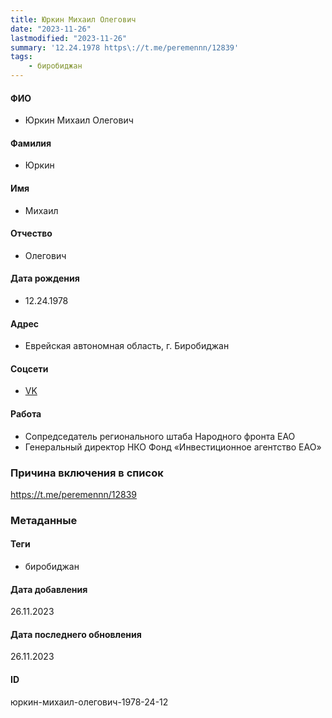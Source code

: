```yaml
---
title: Юркин Михаил Олегович
date: "2023-11-26"
lastmodified: "2023-11-26"
summary: '12.24.1978 https\://t.me/peremennn/12839'
tags: 
    - биробиджан
---
```

<!--# pp2-->
<!--## Фигурант-->
<!--### Личные данные-->
#### ФИО
- Юркин Михаил Олегович
#### Фамилия
- Юркин
#### Имя
- Михаил
#### Отчество
- Олегович
#### Дата рождения
- 12.24.1978
#### Адрес
- Еврейская автономная область, г. Биробиджан
#### Соцсети
- [VK](https://vk.com/id569802072)
#### Работа
- Сопредседатель регионального штаба Народного фронта ЕАО
- Генеральный директор НКО Фонд «Инвестиционное агентство ЕАО»
### Причина включения в список
https://t.me/peremennn/12839
### Метаданные
#### Теги
- биробиджан
#### Дата добавления
26.11.2023
#### Дата последнего обновления
26.11.2023
#### ID
юркин-михаил-олегович-1978-24-12
<!--## END;-->
